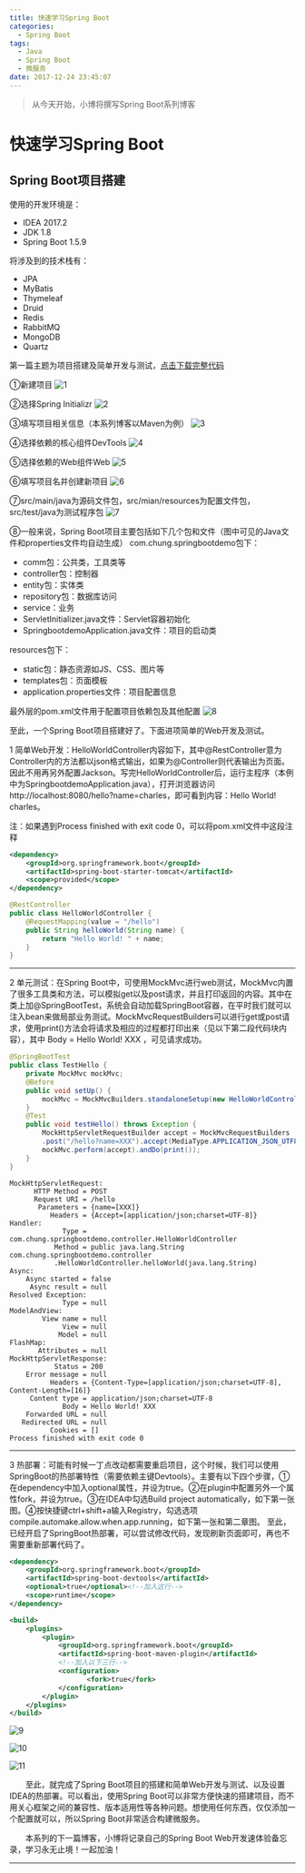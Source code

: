 ```yaml
---
title: 快速学习Spring Boot
categories: 
  - Spring Boot
tags:
  - Java
  - Spring Boot
  - 微服务
date: 2017-12-24 23:45:07
---
```


> 从今天开始，小博将撰写Spring Boot系列博客

<!-- more -->
# 快速学习Spring Boot

## Spring Boot项目搭建

使用的开发环境是：
 - IDEA 2017.2
 - JDK 1.8
 - Spring Boot 1.5.9

将涉及到的技术栈有：
- JPA
- MyBatis
- Thymeleaf
- Druid
- Redis
- RabbitMQ
- MongoDB
- Quartz

第一篇主题为项目搭建及简单开发与测试，[点击下载完整代码](http://download.csdn.net/download/u012102104/10172445)

①新建项目
![1](https://raw.githubusercontent.com/chung567115/chung567115.github.io/hexo-blog/blog-img/5-1.png)

②选择Spring Initializr
![2](https://raw.githubusercontent.com/chung567115/chung567115.github.io/hexo-blog/blog-img/5-2.png)

③填写项目相关信息（本系列博客以Maven为例）
![3](https://raw.githubusercontent.com/chung567115/chung567115.github.io/hexo-blog/blog-img/5-3.png)

④选择依赖的核心组件DevTools
![4](https://raw.githubusercontent.com/chung567115/chung567115.github.io/hexo-blog/blog-img/5-4.png)

⑤选择依赖的Web组件Web
![5](https://raw.githubusercontent.com/chung567115/chung567115.github.io/hexo-blog/blog-img/5-5.png)

⑥填写项目名并创建新项目
![6](https://raw.githubusercontent.com/chung567115/chung567115.github.io/hexo-blog/blog-img/5-6.png)

⑦src/main/java为源码文件包，src/mian/resources为配置文件包，src/test/java为测试程序包
![7](https://raw.githubusercontent.com/chung567115/chung567115.github.io/hexo-blog/blog-img/5-7.png)

⑧一般来说，Spring Boot项目主要包括如下几个包和文件（图中可见的Java文件和properties文件均自动生成）
com.chung.springbootdemo包下：
- comm包：公共类，工具类等
- controller包：控制器
- entity包：实体类
- repository包：数据库访问
- service：业务
- ServletInitializer.java文件：Servlet容器初始化
- SpringbootdemoApplication.java文件：项目的启动类

resources包下：
- static包：静态资源如JS、CSS、图片等
- templates包：页面模板
- application.properties文件：项目配置信息

最外层的pom.xml文件用于配置项目依赖包及其他配置
![8](https://raw.githubusercontent.com/chung567115/chung567115.github.io/hexo-blog/blog-img/5-8.png)

 至此，一个Spring Boot项目搭建好了。下面进项简单的Web开发及测试。




 1 简单Web开发：HelloWorldController内容如下，其中@RestController意为Controller内的方法都以json格式输出，如果为@Controller则代表输出为页面。因此不用再另外配置Jackson。写完HelloWorldController后，运行主程序（本例中为SpringbootdemoApplication.java），打开浏览器访问http://localhost:8080/hello?name=charles，即可看到内容：Hello World! charles。

 注：如果遇到Process finished with exit code 0，可以将pom.xml文件中这段注释
```xml
<dependency>
	<groupId>org.springframework.boot</groupId>
	<artifactId>spring-boot-starter-tomcat</artifactId>
	<scope>provided</scope>
</dependency>
```

```java
@RestController
public class HelloWorldController {
    @RequestMapping(value = "/hello")
    public String helloWorld(String name) {
        return "Hello World! " + name;
    }
}
```

----------
2 单元测试：在Spring Boot中，可使用MockMvc进行web测试，MockMvc内置了很多工具类和方法，可以模拟get以及post请求，并且打印返回的内容。其中在类上加@SpringBootTest，系统会自动加载SpringBoot容器，在平时我们就可以注入bean来做局部业务测试。MockMvcRequestBuilders可以进行get或post请求，使用print()方法会将请求及相应的过程都打印出来（见以下第二段代码块内容），其中 Body = Hello World! XXX ，可见请求成功。

```java
@SpringBootTest
public class TestHello {
    private MockMvc mockMvc;
    @Before
    public void setUp() {
        mockMvc = MockMvcBuilders.standaloneSetup(new HelloWorldController()).build();
    }
    @Test
    public void testHello() throws Exception {
        MockHttpServletRequestBuilder accept = MockMvcRequestBuilders
        .post("/hello?name=XXX").accept(MediaType.APPLICATION_JSON_UTF8);
        mockMvc.perform(accept).andDo(print());
    }
}
```

```text
MockHttpServletRequest:
      HTTP Method = POST
      Request URI = /hello
       Parameters = {name=[XXX]}
          Headers = {Accept=[application/json;charset=UTF-8]}
Handler:
             Type = com.chung.springbootdemo.controller.HelloWorldController
           Method = public java.lang.String com.chung.springbootdemo.controller
           .HelloWorldController.helloWorld(java.lang.String)
Async:
    Async started = false
     Async result = null
Resolved Exception:
             Type = null
ModelAndView:
        View name = null
             View = null
            Model = null
FlashMap:
       Attributes = null
MockHttpServletResponse:
           Status = 200
    Error message = null
          Headers = {Content-Type=[application/json;charset=UTF-8], Content-Length=[16]}
     Content type = application/json;charset=UTF-8
             Body = Hello World! XXX
    Forwarded URL = null
   Redirected URL = null
          Cookies = []
Process finished with exit code 0
```

----------
 3 热部署：可能有时候一丁点改动都需要重启项目，这个时候，我们可以使用SpringBoot的热部署特性（需要依赖主键Devtools）。主要有以下四个步骤，①在dependency中加入optional属性，并设为true。②在plugin中配置另外一个属性fork，并设为true。③在IDEA中勾选Build project automatically，如下第一张图。④按快捷键ctrl+shift+a输入Registry，勾选选项compile.automake.allow.when.app.running，如下第一张和第二章图。
至此，已经开启了SpringBoot热部署，可以尝试修改代码，发现刷新页面即可，再也不需要重新部署代码了。

```xml
<dependency>
	<groupId>org.springframework.boot</groupId>
	<artifactId>spring-boot-devtools</artifactId>
	<optional>true</optional><!--加入这行-->
	<scope>runtime</scope>
</dependency>
```

```xml
<build>
	<plugins>
		<plugin>
			<groupId>org.springframework.boot</groupId>
			<artifactId>spring-boot-maven-plugin</artifactId>
			<!--加入以下三行-->
			<configuration>
                   <fork>true</fork>
			</configuration>
		</plugin>
	</plugins>
</build>
```

 ![9](https://raw.githubusercontent.com/chung567115/chung567115.github.io/hexo-blog/blog-img/5-9.png)

 ![10](https://raw.githubusercontent.com/chung567115/chung567115.github.io/hexo-blog/blog-img/5-10.png)

 ![11](https://raw.githubusercontent.com/chung567115/chung567115.github.io/hexo-blog/blog-img/5-11.png)



&emsp;&emsp;至此，就完成了Spring Boot项目的搭建和简单Web开发与测试、以及设置IDEA的热部署。可以看出，使用Spring Boot可以非常方便快速的搭建项目，而不用关心框架之间的兼容性、版本适用性等各种问题。想使用任何东西，仅仅添加一个配置就可以，所以Spring Boot非常适合构建微服务。

&emsp;&emsp;本系列的下一篇博客，小博将记录自己的Spring Boot Web开发速体验备忘录，学习永无止境！一起加油！

----------


